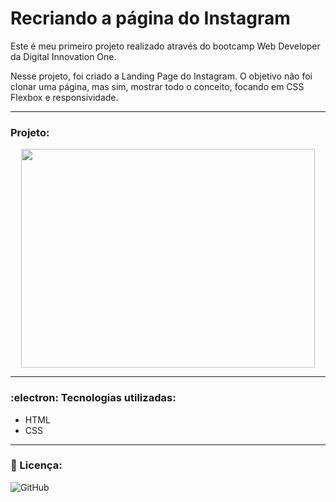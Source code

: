 # Recriando a página do Instagram 

Este é meu primeiro projeto realizado através do bootcamp Web Developer da Digital Innovation One.

Nesse projeto, foi criado a Landing Page do Instagram. O objetivo não foi clonar uma página, mas sim, mostrar todo o conceito, focando em CSS Flexbox e responsividade.
***
### Projeto:

<p align="center">
  <img width="470" height="350" src="Clone-Instagram/instagram-clone.gif">
</p>

***

### :electron:	 Tecnologias utilizadas:
- HTML
- CSS
***
### 📑 Licença:
![GitHub](https://img.shields.io/github/license/juniormacedo91/clone-instagram)
